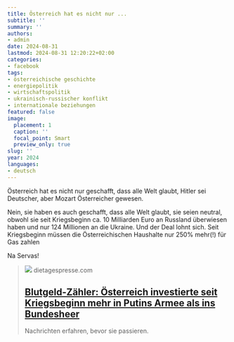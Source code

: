 ```yaml
---
title: Österreich hat es nicht nur ...
subtitle: ''
summary: ''
authors:
- admin
date: 2024-08-31
lastmod: 2024-08-31 12:20:22+02:00
categories:
- facebook
tags:
- österreichische geschichte
- energiepolitik
- wirtschaftspolitik
- ukrainisch-russischer konflikt
- internationale beziehungen
featured: false
image:
  placement: 1
  caption: ''
  focal_point: Smart
  preview_only: true
slug: ''
year: 2024
languages:
- deutsch
---
```


Österreich hat es nicht nur geschafft, dass alle Welt glaubt, Hitler sei Deutscher, aber Mozart Österreicher gewesen. 

Nein, sie haben es auch geschafft, dass alle Welt glaubt, sie seien neutral, obwohl sie seit Kriegsbeginn ca. 10 Milliarden Euro an Russland überwiesen haben und nur 124 Millionen an die Ukraine. Und der Deal lohnt sich. Seit Kriegsbeginn müssen die Österreichischen Haushalte nur 250% mehr(!) für Gas zahlen

Na Servas!
> [![](https://dietagespresse.com/wp-content/uploads/2024/03/blutgeldputin.jpg)](https://dietagespresse.com/blutgeld-zaehler-oesterreich-investierte-seit-kriegsbeginn-mehr-in-putins-armee-als-ins-bundesheer/)
> dietagespresse.com
> ## [Blutgeld-Zähler: Österreich investierte seit Kriegsbeginn mehr in Putins Armee als ins Bundesheer](https://dietagespresse.com/blutgeld-zaehler-oesterreich-investierte-seit-kriegsbeginn-mehr-in-putins-armee-als-ins-bundesheer/)
>
>Nachrichten erfahren, bevor sie passieren.